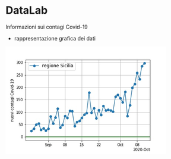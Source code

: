 # DataLab

Informazioni sui contagi Covid-19
* rappresentazione grafica dei dati

![](grafico-Sicilia.jpg)

